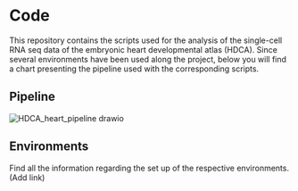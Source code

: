 # Code

This repository contains the scripts used for the analysis of the single-cell RNA seq data of the embryonic heart developmental atlas (HDCA). 
Since several environments have been used along the project, below you will find a chart presenting the pipeline used with the corresponding scripts.

## Pipeline

![HDCA_heart_pipeline drawio](https://github.com/rmauron/HDCA_heart_dev/assets/92672952/74e22e0c-4d9c-4c8a-a590-783a3b9a3f9d)


## Environments

Find all the information regarding the set up of the respective environments. (Add link)
